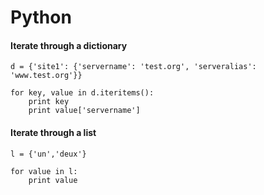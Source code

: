 # Python
#### Iterate through a dictionary

```
d = {'site1': {'servername': 'test.org', 'serveralias': 'www.test.org'}}

for key, value in d.iteritems():
    print key
    print value['servername']
```

#### Iterate through a list
```
l = {'un','deux'}

for value in l:
    print value
```
